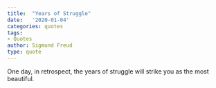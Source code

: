 ```yaml
---
title:  "Years of Struggle"
date:   '2020-01-04'
categories: quotes
tags:
- Quotes
author: Sigmund Freud
type: quote
---
```


One day, in retrospect, the years of struggle will strike you as the most beautiful.
